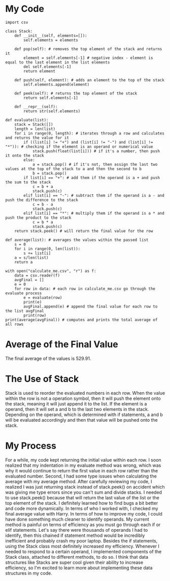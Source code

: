 #

# My Code
```
import csv

class Stack:
    def __init__(self, elements=[]): 
        self.elements = elements
    
    def pop(self): # removes the top element of the stack and returns it 
        element = self.elements[-1] # negative index - element is equal to the last element in the list elements 
        del self.elements[-1] 
        return element
    
    def push(self, element): # adds an element to the top of the stack 
        self.elements.append(element)
    
    def peek(self): # returns the top element of the stack
        return self.elements[-1]

    def __repr__(self):
        return str(self.elements)

def evaluate(list):
    stack = Stack([])
    length = len(list)
    for i in range(0, length): # iterates through a row and calculates and returns the value for it 
        if ((list[i] != "+") and (list[i] != "-") and (list[i] != "*")): # checking if the element is an operand or numerical value 
            stack.push(float(list[i])) # if it's a number, then push it onto the stack 
        else:
            a = stack.pop() # if it's not, then assign the last two values at the top of the stack to a and then the second to b
            b = stack.pop()
        if list[i] == "+": # add them if the operand is a + and push the sum to the stack
            c = b + a
            stack.push(c)
        elif list[i] == "-": # subtract them if the operand is a - and push the difference to the stack
            c = b - a
            stack.push(c)
        elif list[i] == "*": # multiply them if the operand is a * and push the product to the stack
            c = b * a
            stack.push(c)
    return stack.peek() # will return the final value for the row 

def average(list): # averages the values within the passed list 
    s = 0
    for i in range(0, len(list)):
        s += list[i]
    a = s/len(list)
    return a

with open("calculate_me.csv", "r") as f:
    data = csv.reader(f)
    avgFinal = []
    e = 0
    for row in data: # each row in calculate_me.csv go through the evaluate process
        e = evaluate(row)
        print(e)
        avgFinal.append(e) # append the final value for each row to the list avgFinal
        print(row)
print(average(avgFinal)) # computes and prints the total average of all rows 
```
# Average of the Final Value 
The final average of the values is 529.91.

#  The Use of Stack
Stack is used to reorder the evaluated numbers in each row. When the value within the row is not a operation symbol, then it will push the element onto the stack, meaning it will just append it to the list. If the element is a operand, then it will set a and b to the last two elements in the stack. Depending on the operand, which is determined with if statements, a and b will be evaluated accordingly and then that value will be pushed onto the stack. 

# My Process
For a while, my code kept returning the initial value within each row. I soon realized that my indentation in my evaluate method was wrong, which was why it would continue to return the first value in each row rather than the evaluated number. Second, I had some type issues when calculating the average with my average method. After carefully reviewing my code, I realized I was just returning stack instead of stack.peek() on accident which was giving me type errors since you can't sum and divide stacks. I needed to use stack.peek() because that will return the last value of the list or the top element of the stack. I definitely learned how to find bugs a bit better and code more dynamically. In terms of who I worked with, I checked my final average value with Harry. In terms of how to improve my code, I could have done something much cleaner to identify operands. My current method is painful on terms of efficiency as you must go through each if or elif statements. Let's say there were thousands of operands I had to identify, then this chained if statement method would be incredibly inefficient and probably crash my poor laptop. Besides the if statements, using the Stack class most definitely increased my efficiency. Whenever I needed to respond to a certain operand, I implemented components of the Stack class, attached to different methods, to do so. I think that data structures like Stacks are super cool given their ability to increase efficiency, so I'm excited to learn more about implementing these data structures in my code. 